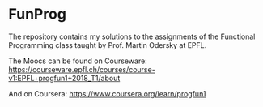 # FunProg

The repository contains my solutions to the assignments of the Functional Programming class taught by Prof. Martin Odersky at EPFL.

The Moocs can be found on Courseware:
https://courseware.epfl.ch/courses/course-v1:EPFL+progfun1+2018_T1/about

And on Coursera:
https://www.coursera.org/learn/progfun1
